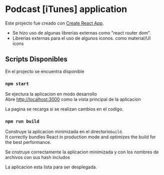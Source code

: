 # Podcast [iTunes] application

Este projecto fue creado con [Create React App](https://github.com/facebook/create-react-app).
- Se hizo uso de algunas librerias externas como "react router dom".
- Librerias externas para el uso de algunos iconos. como material/UI icons


## Scripts Disponibles

En el projecto se encuentra disponible

### `npm start`

Se ejectura la aplicacion en modo desarrollo\
Abre  [http://localhost:3000](http://localhost:3000) como la vista principal de la aplicacion

La pagina se recarga si se realizan cambios en el codigo.

### `npm run build`

Construye la aplicacion minimizada en el directorio`build`.\
It correctly bundles React in production mode and optimizes the build for the best performance.

Se cnstruye correctamente la aplicacion minimizada y con los nombres de archivos con sus hash includos

La aplicacion esta lista para ser desplegada.